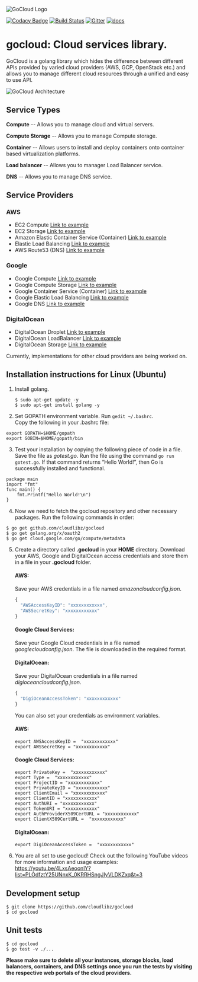 ![GoCloud Logo](assets/logo.png)

[![Codacy Badge](https://api.codacy.com/project/badge/Grade/0fce581810a6420aaca4ba6757c54529)](https://www.codacy.com/app/cloudlibz/gocloud?utm_source=github.com&utm_medium=referral&utm_content=cloudlibz/gocloud&utm_campaign=Badge_Grade)
[![Build Status](https://travis-ci.org/cloudlibz/gocloud.svg?branch=master)](https://travis-ci.org/cloudlibz/gocloud)
[![Gitter](https://img.shields.io/badge/chat-on%20gitter-ff006f.svg?style=flat-square)](https://gitter.im/cloudlibz/gocloud)
[![docs](https://camo.githubusercontent.com/df8e028288079a740c10e6cfaad2fa0e0c96014d/687474703a2f2f696d672e736869656c64732e696f2f62616467652f446f63732d6c61746573742d677265656e2e737667)](docs)

# gocloud: Cloud services library.

GoCloud is a golang library which hides the difference between different APIs provided by varied cloud providers (AWS, GCP, OpenStack etc.) and allows you to manage different cloud resources through a unified and easy to use API.

![GoCloud Architecture](assets/gocloudarchitecture.png)

## Service Types

**Compute** -- Allows you to manage cloud and virtual servers.

**Compute Storage** -- Allows you to manage Compute storage.

**Container** -- Allows users to install and deploy containers onto container based virtualization platforms.

**Load balancer** -- Allows you to manager Load Balancer service.

**DNS** -- Allows you to manage DNS service.

## Service Providers

### AWS

* EC2 Compute [Link to example](examples/compute/ec2/ec2.md)
* EC2 Storage [Link to example](examples/storage/aws_storage/aws_storage.md)
* Amazon Elastic Container Service (Container) [Link to example](examples/container/aws_container/aws_container.md)
* Elastic Load Balancing [Link to example](examples/loadbalancer/aws_loadbalancer/aws_loadbalancer.md)
* AWS Route53 (DNS) [Link to example](examples/dns/aws_route53/aws_route53.md)

### Google

* Google Compute [Link to example](examples/compute/gce/gce.md)
* Google Compute Storage [Link to example](examples/storage/google_storage/google_storage.md)
* Google Container Service (Container) [Link to example](examples/container/google_container/google_container.md)
* Google Elastic Load Balancing [Link to example](examples/loadbalancer/google_loadbalancer/google_loadbalancer.md)
* Google DNS [Link to example](examples/dns/google_dns/google_dns.md)

### DigitalOcean

* DigitalOcean Droplet [Link to example](examples/compute/droplet/droplet.md)
* DigitalOcean LoadBalancer [Link to example](examples/loadbalancer/digiocean_loadbalancer/digioceanloadbalancer.md)
* DigitalOcean Storage [Link to example](examples/storage/digiocean_storage/digiocean_storage.md)

Currently, implementations for other cloud providers are being worked on.

## Installation instructions for Linux (Ubuntu)
1. Install golang.  
   ```
   $ sudo apt-get update -y
   $ sudo apt-get install golang -y
   ```

2. Set GOPATH environment variable. Run `gedit ~/.bashrc`.  
  Copy the following in your .bashrc file:
  ```
  export GOPATH=$HOME/gopath
  export GOBIN=$HOME/gopath/bin
  ```

3. Test your installation by copying the following piece of code in a file. Save the file as *gotest.go*. Run the file using the command `go run gotest.go`. If that command returns “Hello World!”, then Go is successfully installed and functional.
```golang
package main
import "fmt"
func main() {
    fmt.Printf("Hello World!\n")
}
```

4. Now we need to fetch the gocloud repository and other necessary packages. Run the following commands in order:
```
$ go get github.com/cloudlibz/gocloud
$ go get golang.org/x/oauth2
$ go get cloud.google.com/go/compute/metadata
```

5. Create a directory called <b>.gocloud</b> in your <b>HOME</b> directory. Download your AWS, Google and DigitalOcean access credentials and store them in a file in your <b>.gocloud</b> folder.   

   #### AWS:
   Save your AWS credentials in a file named *amazoncloudconfig.json*.
   ```js
   {
     "AWSAccessKeyID": "xxxxxxxxxxxx",
     "AWSSecretKey": "xxxxxxxxxxxx"
   }
   ```
   #### Google Cloud Services:
   Save your Google Cloud credentials in a file named *googlecloudconfig.json*. The file is downloaded in the required format.
   #### DigitalOcean:
   Save your DigitalOcean credentials in a file named *digioceancloudconfig.json*.
   ```js
   {
     "DigiOceanAccessToken": "xxxxxxxxxxxx"
   }
   ```

   You can also set your credentials as environment variables.  
   #### AWS:  
   ```
   export AWSAccessKeyID =  "xxxxxxxxxxxx"
   export AWSSecretKey = "xxxxxxxxxxxx"
   ```
   #### Google Cloud Services:
   ```
   export PrivateKey =  "xxxxxxxxxxxx"
   export Type =  "xxxxxxxxxxxx"
   export ProjectID = "xxxxxxxxxxxx"
   export PrivateKeyID = "xxxxxxxxxxxx"
   export ClientEmail = "xxxxxxxxxxxx"
   export ClientID = "xxxxxxxxxxxx"
   export AuthURI = "xxxxxxxxxxxx"
   export TokenURI = "xxxxxxxxxxxx"
   export AuthProviderX509CertURL = "xxxxxxxxxxxx"
   export ClientX509CertURL =  "xxxxxxxxxxxx"
   ```
   #### DigitalOcean:  
   ```
   export DigiOceanAccessToken =  "xxxxxxxxxxxx"
   ```

6. You are all set to use gocloud! Check out the following YouTube videos for more information and usage examples:
https://youtu.be/4LxsAeoonlY?list=PLOdfztY25UNnxK_0KRRHSngJIyVLDKZxq&t=3

## Development setup

```
$ git clone https://github.com/cloudlibz/gocloud
$ cd gocloud
```

## Unit tests

```
$ cd gocloud
$ go test -v ./...
```

<b>Please make sure to delete all your instances, storage blocks, load balancers, containers, and DNS settings once you run the tests by visiting the respective web portals of the cloud providers.</b>
